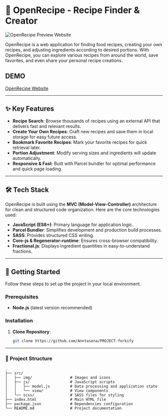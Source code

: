 # 🍴 OpenRecipe - Recipe Finder & Creator

![OpenRecipe Preview Website](OpenRecipe_Preview2.png)

OpenRecipe is a web application for finding food recipes, creating your own recipes, and adjusting ingredients according to desired portions. With OpenRecipe, you can explore various recipes from around the world, save favorites, and even share your personal recipe creations.

## DEMO

[OpenRecipe Website](https://project-openrecipe.netlify.app/)

---

## ✨ Key Features

- **Recipe Search**: Browse thousands of recipes using an external API that delivers fast and relevant results.
- **Create Your Own Recipes**: Craft new recipes and save them in local storage for easy future access.
- **Bookmark Favorite Recipes**: Mark your favorite recipes for quick retrieval later.
- **Portion Adjustment**: Modify serving sizes and ingredients will update automatically.
- **Responsive & Fast**: Built with Parcel bundler for optimal performance and quick page loading.

---

## 🛠️ Tech Stack

OpenRecipe is built using the **MVC (Model-View-Controller)** architecture for clean and structured code organization. Here are the core technologies used:

- **JavaScript (ES6+)**: Primary language for application logic.
- **Parcel Bundler**: Simplifies development and production build processes.
- **SASS**: Provides structured CSS writing.
- **Core-js & Regenerator-runtime**: Ensures cross-browser compatibility.
- **Fractional.js**: Displays ingredient quantities in easy-to-understand fractions.

---

## 🚀 Getting Started

Follow these steps to set up the project in your local environment.

### Prerequisites

- **Node.js** (latest version recommended)

### Installation

1. **Clone Repository**:
   ```bash
   git clone https://github.com/Anntasena/PROJECT-forkify
   ```

---

### 📄 Project Structure

```
.
├── src/
│   ├── img/                 # Images and icons
│   ├── js/                  # JavaScript scripts
│   │   ├── model.js         # Data processing and application state
│   │   └── view/            # View components
│   └── scss/                # SASS files for styling
├── index.html               # Main HTML file
├── package.json             # Dependencies configuration
└── README.md                # Project documentation
```
